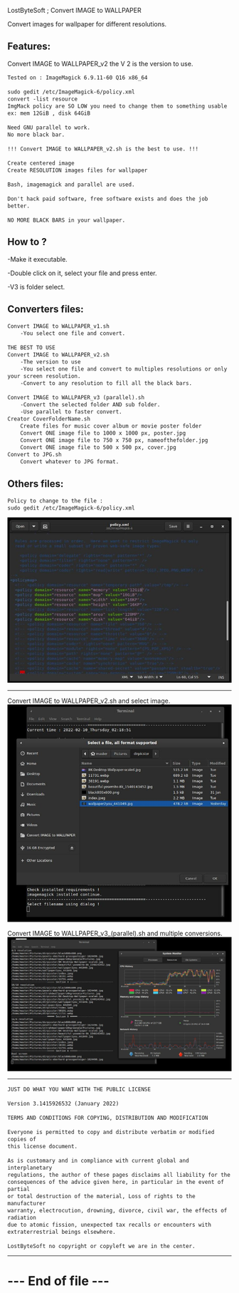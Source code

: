 LostByteSoft ; Convert IMAGE to WALLPAPER

Convert images for wallpaper for different resolutions.

Features:
---------------------------------------------

Convert IMAGE to WALLPAPER_v2 the V 2 is the version to use.


	Tested on : ImageMagick 6.9.11-60 Q16 x86_64
	
	sudo gedit /etc/ImageMagick-6/policy.xml
	convert -list resource
	ImgMack policy are SO LOW you need to change them to something usable
	ex: mem 12GiB , disk 64GiB
	
	Need GNU parallel to work.
	No more black bar.
	
	!!! Convert IMAGE to WALLPAPER_v2.sh is the best to use. !!!
	
	Create centered image
	Create RESOLUTION images files for wallpaper
	
	Bash, imagemagick and parallel are used.
	
	Don't hack paid software, free software exists and does the job better.

	NO MORE BLACK BARS in your wallpaper.

How to ?
---------------------------------------------

-Make it executable.

-Double click on it, select your file and press enter.

-V3 is folder select.

	
Converters files:
---------------------------------------------

	Convert IMAGE to WALLPAPER_v1.sh
		-You select one file and convert.
	
	THE BEST TO USE
	Convert IMAGE to WALLPAPER_v2.sh
		-The version to use
		-You select one file and convert to multiples resolutions or only your screen resolution.
		-Convert to any resolution to fill all the black bars.

	Convert IMAGE to WALLPAPER_v3 (parallel).sh
		-Convert the selected folder AND sub folder.
		-Use parallel to faster convert.
	Creator CoverFolderName.sh
		Create files for music cover album or movie poster folder
		Convert ONE image file to 1000 x 1000 px, poster.jpg
		Convert ONE image file to 750 x 750 px, nameofthefolder.jpg
		Convert ONE image file to 500 x 500 px, cover.jpg
	Convert to JPG.sh
		Convert whatever to JPG format.


Others files:
---------------------------------------------

	Policy to change to the file :
	sudo gedit /etc/ImageMagick-6/policy.xml

![Screenshot](policy.jpg)

---------------------------------------------

Convert IMAGE to WALLPAPER_v2.sh and select image.
![Screenshot](v2.jpg)

Convert IMAGE to WALLPAPER_v3_(parallel).sh and multiple conversions.
![Screenshot](v3.jpg)

---------------------------------------------

	JUST DO WHAT YOU WANT WITH THE PUBLIC LICENSE

	Version 3.1415926532 (January 2022)

	TERMS AND CONDITIONS FOR COPYING, DISTRIBUTION AND MODIFICATION
   
	Everyone is permitted to copy and distribute verbatim or modified copies of
	this license document.

	As is customary and in compliance with current global and interplanetary
	regulations, the author of these pages disclaims all liability for the
	consequences of the advice given here, in particular in the event of partial
	or total destruction of the material, Loss of rights to the manufacturer
	warranty, electrocution, drowning, divorce, civil war, the effects of radiation
	due to atomic fission, unexpected tax recalls or encounters with
	extraterrestrial beings elsewhere.

	LostByteSoft no copyright or copyleft we are in the center.

--------------------------------------------------------------------
# --- End of file ---

